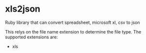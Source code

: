 xls2json
========

Ruby library that can convert spreadsheet, microsoft xl, csv to json

This relys on the file name extension to determine the file type. The supported extensions are:

 - xls
